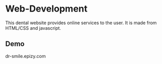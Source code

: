 # Web-Development
This dental website provides online services to the user. It is made from HTML/CSS and javascript.

## Demo
dr-smile.epizy.com
